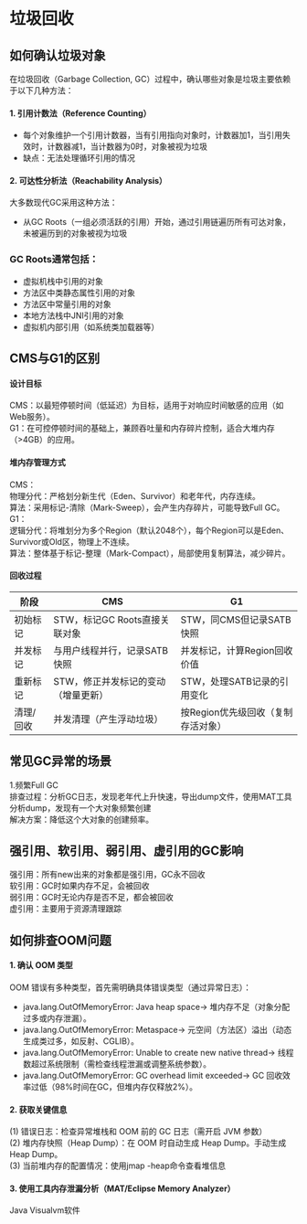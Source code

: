 # 垃圾回收
## 如何确认垃圾对象
在垃圾回收（Garbage Collection, GC）过程中，确认哪些对象是垃圾主要依赖于以下几种方法：
#### 1. 引用计数法（Reference Counting）
- 每个对象维护一个引用计数器，当有引用指向对象时，计数器加1，当引用失效时，计数器减1，当计数器为0时，对象被视为垃圾
- 缺点：无法处理循环引用的情况
#### 2. 可达性分析法（Reachability Analysis）
   大多数现代GC采用这种方法：
- 从GC Roots（一组必须活跃的引用）开始，通过引用链遍历所有可达对象，未被遍历到的对象被视为垃圾
### GC Roots通常包括：
- 虚拟机栈中引用的对象
- 方法区中类静态属性引用的对象
- 方法区中常量引用的对象
- 本地方法栈中JNI引用的对象
- 虚拟机内部引用（如系统类加载器等）

## CMS与G1的区别
#### 设计目标
CMS：以最短停顿时间（低延迟）为目标，适用于对响应时间敏感的应用（如Web服务）。  
G1：在可控停顿时间的基础上，兼顾吞吐量和内存碎片控制，适合大堆内存（>4GB）的应用。
#### 堆内存管理方式
CMS：  
物理分代：严格划分新生代（Eden、Survivor）和老年代，内存连续。  
算法：采用标记-清除（Mark-Sweep），会产生内存碎片，可能导致Full GC。  
G1：  
逻辑分代：将堆划分为多个Region（默认2048个），每个Region可以是Eden、Survivor或Old区，物理上不连续。  
算法：整体基于标记-整理（Mark-Compact），局部使用复制算法，减少碎片。  
#### 回收过程
| 阶段 | CMS | G1                   |
|---| --- |----------------------|
| 初始标记 | STW，标记GC Roots直接关联对象 | STW，同CMS但记录SATB快照    |
| 并发标记 | 与用户线程并行，记录SATB快照 | 并发标记，计算Region回收价值    |
| 重新标记 | STW，修正并发标记的变动（增量更新） | STW，处理SATB记录的引用变化    |
| 清理/回收 | 并发清理（产生浮动垃圾） | 按Region优先级回收（复制存活对象） |

## 常见GC异常的场景
1.频繁Full GC  
排查过程：分析GC日志，发现老年代上升快速，导出dump文件，使用MAT工具分析dump，发现有一个大对象频繁创建  
解决方案：降低这个大对象的创建频率。

## 强引用、软引用、弱引用、虚引用的GC影响
强引用：所有new出来的对象都是强引用，GC永不回收  
软引用：GC时如果内存不足，会被回收  
弱引用：GC时无论内存是否不足，都会被回收  
虚引用：主要用于资源清理跟踪

## 如何排查OOM问题
#### 1. 确认 OOM 类型
OOM 错误有多种类型，首先需明确具体错误类型（通过异常日志）：
- java.lang.OutOfMemoryError: Java heap space→ 堆内存不足（对象分配过多或内存泄漏）。
- java.lang.OutOfMemoryError: Metaspace→ 元空间（方法区）溢出（动态生成类过多，如反射、CGLIB）。
- java.lang.OutOfMemoryError: Unable to create new native thread→ 线程数超过系统限制（需检查线程泄漏或调整系统参数）。
- java.lang.OutOfMemoryError: GC overhead limit exceeded→ GC 回收效率过低（98%时间在GC，但堆内存仅释放2%）。
#### 2. 获取关键信息
(1) 错误日志：检查异常堆栈和 OOM 前的 GC 日志（需开启 JVM 参数）  
(2) 堆内存快照（Heap Dump）：在 OOM 时自动生成 Heap Dump。手动生成 Heap Dump。  
(3) 当前堆内存的配置情况：使用jmap -heap命令查看堆信息
#### 3. 使用工具内存泄漏分析（MAT/Eclipse Memory Analyzer）
   Java Visualvm软件